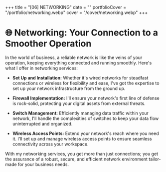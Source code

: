 +++
title = "[06] NETWORKING"
date = ""
portfolioCover = "/portfolio/networking.webp"
cover = "/cover/networking.webp"
+++
# 🌐 Networking: Your Connection to a Smoother Operation

In the world of business, a reliable network is like the veins of your operation, keeping everything connected and running smoothly. Here's what I offer in networking services:

- **Set Up and Installation:** Whether it's wired networks for steadfast connections or wireless for flexibility and ease, I've got the expertise to set up your network infrastructure from the ground up. 

- **Firewall Implementation:** I'll ensure your network's first line of defense is rock-solid, protecting your digital assets from external threats.

- **Switch Management:** Efficiently managing data traffic within your network, I'll handle the complexities of switches to keep your data flow uninterrupted and organized.

- **Wireless Access Points:** Extend your network's reach where you need it. I'll set up and manage wireless access points to ensure seamless connectivity across your workspace.

With my networking services, you get more than just connections; you get the assurance of a robust, secure, and efficient network environment tailor-made for your business needs.